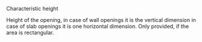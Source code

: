 Characteristic height


<!-- comment -->


Height of the opening, in case of wall openings it is the vertical dimension in case of slab openings it is one horizontal dimension. Only provided, if the area is rectangular.


